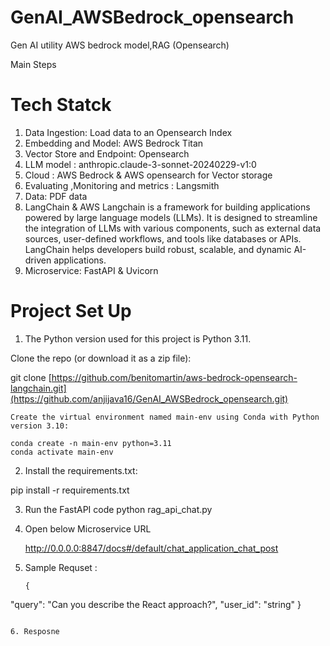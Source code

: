# GenAI_AWSBedrock_opensearch
Gen AI utility AWS bedrock model,RAG (Opensearch)

Main Steps
# Tech Statck 
1. Data Ingestion: Load data to an Opensearch Index
2. Embedding and Model: AWS Bedrock Titan
3. Vector Store and Endpoint: Opensearch
4. LLM model : anthropic.claude-3-sonnet-20240229-v1:0
5. Cloud : AWS Bedrock & AWS opensearch for Vector storage
6. Evaluating ,Monitoring and metrics : Langsmith
7. Data: PDF data
8. LangChain & AWS Langchain  is a framework for building applications powered by large language models (LLMs). It is designed to streamline the integration of LLMs with various components, such as external data sources, user-defined workflows, and tools like databases or APIs. LangChain helps developers build robust, scalable, and dynamic AI-driven applications.
9. Microservice: FastAPI & Uvicorn

# Project Set Up

1. The Python version used for this project is Python 3.11.

Clone the repo (or download it as a zip file):

git clone [https://github.com/benitomartin/aws-bedrock-opensearch-langchain.git](https://github.com/anjijava16/GenAI_AWSBedrock_opensearch.git)

```
Create the virtual environment named main-env using Conda with Python version 3.10:

conda create -n main-env python=3.11
conda activate main-env
```

2. Install the requirements.txt:

pip install -r requirements.txt

3. Run the FastAPI code
   python rag_api_chat.py

4. Open below Microservice URL

   http://0.0.0.0:8847/docs#/default/chat_application_chat_post

5. Sample Requset :
    ```
   {
  "query": "Can you describe the React approach?",
  "user_id": "string"
  }
  ```

6. Resposne
```

```
